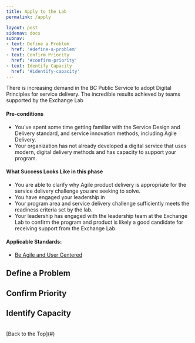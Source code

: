 ```yaml
---
title: Apply to the Lab
permalink: /apply

layout: post
sidenav: docs
subnav:
- text: Define a Problem
  href: '#define-a-problem'
- text: Confirm Priority
  href: '#confirm-priority'
- text: Identify Capacity
  href: '#identify-capacity'
---
```

There is increasing demand in the BC Public Service to adopt Digital Principles for service delivery. The incredible results achieved by teams supported by the Exchange Lab 

#### Pre-conditions
- You've spent some time getting familiar with the Service Design and Delivery standard, and service innovation methods, including Agile Delivery.
- Your organization has not already developed a digital service that uses modern, digital delivery methods and has capacity to support your program.

#### What Success Looks Like in this phase
- You are able to clarify why Agile product delivery is appropriate for the service delivery challenge you are seeking to solve.
- You have engaged your leadership in
- Your program area and service delivery challenge sufficiently meets the readiness criteria set by the lab.
- Your leadership has engaged with the leadership team at the Exchange Lab to confirm the program and product is likely a good candidate for receiving support from the Exchange Lab.

#### Applicable Standards:
- [Be Agile and User Centered](https://github.com/bcgov/exchangelabops/reference/standard.md#agile)

## Define a Problem

## Confirm Priority

## Identify Capacity

<br/>
[Back to the Top](#)
